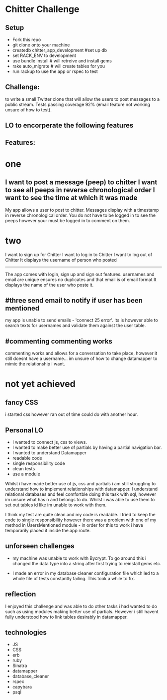Chitter Challenge
=================

## Setup

- Fork this repo 
- git clone onto your machine
- createdb chitter_app_development          #set up db
- set RACK_ENV to development
- use bundle install                        # will retreive and install gems 
- rake auto_migrate                         # will create tables for you
- run rackup to use the app or rspec to test


##
Challenge:
-------
to write a small Twitter clone that will allow the users to post messages to a public stream. Tests passing coverage 92% (email feature not working unsure of how to test).

## LO to encorperate the following features

Features:
-------

# one

I want to post a message (peep) to chitter
I want to see all peeps in reverse chronological order
I want to see the time at which it was made
------------
My app allows a user to post to chitter. Messages display with a timestamp in reverse chronological order. You do not have to be logged in to see the peeps however your must be logged in to comment on them.

# two
I want to sign up for Chitter
I want to log in to Chitter
I want to log out of Chitter
It displays the username of person who posted

------------
The app comes with login, sign up and sign out features.
usernames and email are unique
ensures no duplicates and that email is of email format
It displays the name of the user who poste it.

#three
send email to notify if user has been mentioned
-----------
my app is unable to send emails - 'connect 25 error'. Its is however able to search texts for usernames and validate them against the user table.

#commenting
commenting works
-----
commenting works and allows for a conversation to take place, however it still doesnt have a username...
im unsure of how to change datamapper to mimic the relationship i want.

# not yet achieved

fancy CSS
------
i started css however ran out of time could do with another hour.


## Personal LO 

- I wanted to connect js, css to views. 
- I wanted to make better use of partials by having a partial navigation bar.
- I wanted to understand Datamapper
- readable code
- single responsibility code
- clean tests
- use a module

Whilst i have made better use of js, css and partials i am still struggling to understand how to implement relationships with datamapper. I understand relational databases and feel comfortble doing this task with sql, however im unsure what has n and belongs to do. Whilst i was able to use them to set out tables id like im unable to work with them.

I think my test are quite clean and my code is readable. I tried to keep the code to single responsibility however there was a problem with one of my method in UsersMentioned module - in order for this to work i have temporarily placed it inside the app route. 


## unforseen challenges 

- my machine was unable to work with Bycrypt. To go around this i changed the data type into a string after first trying to reinstall gems etc. 

- I made an error in my database cleaner configuration file which led to a whole file of tests constantly failing. This took a while to fix. 

## reflection 

I enjoyed this challenge and was able to do other tasks i had wanted to do such as using modules making better use of partials. However i still havent fully understood how to link tables desirably in datamapper. 

## technologies

- JS
- CSS
- erb 
- ruby 
- Sinatra
- datamapper
- database_cleaner
- rspec
- capybara
- psql